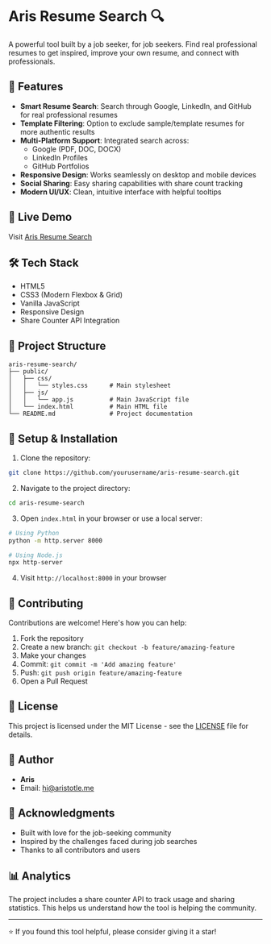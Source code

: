 # Aris Resume Search 🔍

A powerful tool built by a job seeker, for job seekers. Find real professional resumes to get inspired, improve your own resume, and connect with professionals.

## 🌟 Features

- **Smart Resume Search**: Search through Google, LinkedIn, and GitHub for real professional resumes
- **Template Filtering**: Option to exclude sample/template resumes for more authentic results
- **Multi-Platform Support**: Integrated search across:
  - Google (PDF, DOC, DOCX)
  - LinkedIn Profiles
  - GitHub Portfolios
- **Responsive Design**: Works seamlessly on desktop and mobile devices
- **Social Sharing**: Easy sharing capabilities with share count tracking
- **Modern UI/UX**: Clean, intuitive interface with helpful tooltips

## 🚀 Live Demo

Visit [Aris Resume Search](https://aristotle.me/resume-search/)

## 🛠️ Tech Stack

- HTML5
- CSS3 (Modern Flexbox & Grid)
- Vanilla JavaScript
- Responsive Design
- Share Counter API Integration

## 📁 Project Structure

```
aris-resume-search/
├── public/
│   ├── css/
│   │   └── styles.css      # Main stylesheet
│   ├── js/
│   │   └── app.js          # Main JavaScript file
│   └── index.html          # Main HTML file
└── README.md               # Project documentation
```

## 🔧 Setup & Installation

1. Clone the repository:
```bash
git clone https://github.com/yourusername/aris-resume-search.git
```

2. Navigate to the project directory:
```bash
cd aris-resume-search
```

3. Open `index.html` in your browser or use a local server:
```bash
# Using Python
python -m http.server 8000

# Using Node.js
npx http-server
```

4. Visit `http://localhost:8000` in your browser

## 🤝 Contributing

Contributions are welcome! Here's how you can help:

1. Fork the repository
2. Create a new branch: `git checkout -b feature/amazing-feature`
3. Make your changes
4. Commit: `git commit -m 'Add amazing feature'`
5. Push: `git push origin feature/amazing-feature`
6. Open a Pull Request

## 📝 License

This project is licensed under the MIT License - see the [LICENSE](LICENSE) file for details.

## 👤 Author

- **Aris**
- Email: hi@aristotle.me

## 🙏 Acknowledgments

- Built with love for the job-seeking community
- Inspired by the challenges faced during job searches
- Thanks to all contributors and users

## 📊 Analytics

The project includes a share counter API to track usage and sharing statistics. This helps us understand how the tool is helping the community.

---
⭐ If you found this tool helpful, please consider giving it a star! 